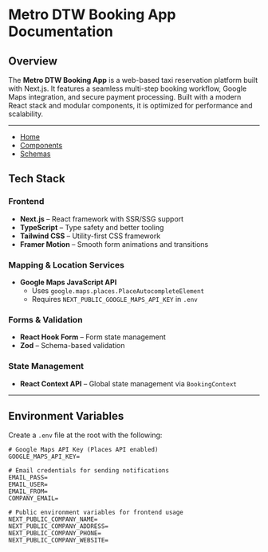 # Metro DTW Booking App Documentation

## Overview

The **Metro DTW Booking App** is a web-based taxi reservation platform built with Next.js. It features a seamless multi-step booking workflow, Google Maps integration, and secure payment processing. Built with a modern React stack and modular components, it is optimized for performance and scalability.

---

- [Home](README.md)
- [Components](components.md)
- [Schemas](schemas.md)

## Tech Stack

### Frontend

- **Next.js** – React framework with SSR/SSG support
- **TypeScript** – Type safety and better tooling
- **Tailwind CSS** – Utility-first CSS framework
- **Framer Motion** – Smooth form animations and transitions

### Mapping & Location Services

- **Google Maps JavaScript API**
  - Uses `google.maps.places.PlaceAutocompleteElement`
  - Requires `NEXT_PUBLIC_GOOGLE_MAPS_API_KEY` in `.env`

### Forms & Validation

- **React Hook Form** – Form state management
- **Zod** – Schema-based validation

### State Management

- **React Context API** – Global state management via `BookingContext`

---

## Environment Variables

Create a `.env` file at the root with the following:

```env
# Google Maps API Key (Places API enabled)
GOOGLE_MAPS_API_KEY=

# Email credentials for sending notifications
EMAIL_PASS=
EMAIL_USER=
EMAIL_FROM=
COMPANY_EMAIL=

# Public environment variables for frontend usage
NEXT_PUBLIC_COMPANY_NAME=
NEXT_PUBLIC_COMPANY_ADDRESS=
NEXT_PUBLIC_COMPANY_PHONE=
NEXT_PUBLIC_COMPANY_WEBSITE=
```
